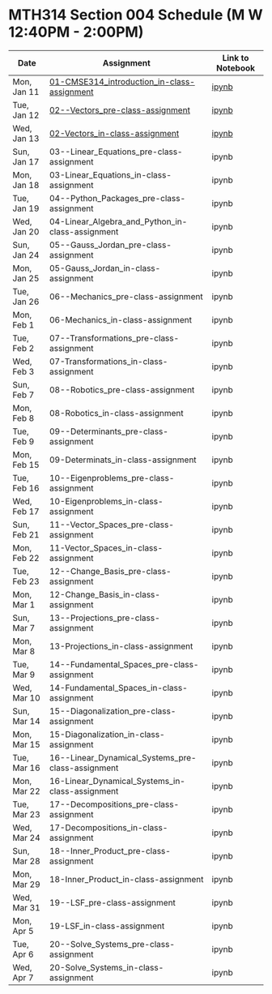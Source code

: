 # MTH314 Section 004 Schedule (M W 12:40PM - 2:00PM)

| Date | Assignment | Link to Notebook |
|------|------------|------------------|
| Mon, Jan 11 | [01-CMSE314_introduction_in-class-assignment](01-CMSE314_introduction_in-class-assignment.html) | [ipynb](01-CMSE314_introduction_in-class-assignment.ipynb) |
| Tue, Jan 12 | [02--Vectors_pre-class-assignment](02--Vectors_pre-class-assignment.html) | [ipynb](02--Vectors_pre-class-assignment.ipynb) |
| Wed, Jan 13 | [02-Vectors_in-class-assignment](02-Vectors_in-class-assignment.html) | [ipynb](02-Vectors_in-class-assignment.ipynb) |
| Sun, Jan 17 | 03--Linear_Equations_pre-class-assignment | ipynb | 
| Mon, Jan 18 | 03-Linear_Equations_in-class-assignment | ipynb | 
| Tue, Jan 19 | 04--Python_Packages_pre-class-assignment | ipynb | 
| Wed, Jan 20 | 04-Linear_Algebra_and_Python_in-class-assignment | ipynb | 
| Sun, Jan 24 | 05--Gauss_Jordan_pre-class-assignment | ipynb | 
| Mon, Jan 25 | 05-Gauss_Jordan_in-class-assignment | ipynb | 
| Tue, Jan 26 | 06--Mechanics_pre-class-assignment | ipynb | 
| Mon, Feb 1 | 06-Mechanics_in-class-assignment | ipynb | 
| Tue, Feb 2 | 07--Transformations_pre-class-assignment | ipynb | 
| Wed, Feb 3 | 07-Transformations_in-class-assignment | ipynb | 
| Sun, Feb 7 | 08--Robotics_pre-class-assignment | ipynb | 
| Mon, Feb 8 | 08-Robotics_in-class-assignment | ipynb | 
| Tue, Feb 9 | 09--Determinants_pre-class-assignment | ipynb | 
| Mon, Feb 15 | 09-Determinats_in-class-assignment | ipynb | 
| Tue, Feb 16 | 10--Eigenproblems_pre-class-assignment | ipynb | 
| Wed, Feb 17 | 10-Eigenproblems_in-class-assignment | ipynb | 
| Sun, Feb 21 | 11--Vector_Spaces_pre-class-assignment | ipynb | 
| Mon, Feb 22 | 11-Vector_Spaces_in-class-assignment | ipynb | 
| Tue, Feb 23 | 12--Change_Basis_pre-class-assignment | ipynb | 
| Mon, Mar 1 | 12-Change_Basis_in-class-assignment | ipynb | 
| Sun, Mar 7 | 13--Projections_pre-class-assignment | ipynb | 
| Mon, Mar 8 | 13-Projections_in-class-assignment | ipynb | 
| Tue, Mar 9 | 14--Fundamental_Spaces_pre-class-assignment | ipynb | 
| Wed, Mar 10 | 14-Fundamental_Spaces_in-class-assignment | ipynb | 
| Sun, Mar 14 | 15--Diagonalization_pre-class-assignment | ipynb | 
| Mon, Mar 15 | 15-Diagonalization_in-class-assignment | ipynb | 
| Tue, Mar 16 | 16--Linear_Dynamical_Systems_pre-class-assignment | ipynb | 
| Mon, Mar 22 | 16-Linear_Dynamical_Systems_in-class-assignment | ipynb | 
| Tue, Mar 23 | 17--Decompositions_pre-class-assignment | ipynb | 
| Wed, Mar 24 | 17-Decompositions_in-class-assignment | ipynb | 
| Sun, Mar 28 | 18--Inner_Product_pre-class-assignment | ipynb | 
| Mon, Mar 29 | 18-Inner_Product_in-class-assignment | ipynb | 
| Wed, Mar 31 | 19--LSF_pre-class-assignment | ipynb | 
| Mon, Apr 5 | 19-LSF_in-class-assignment | ipynb | 
| Tue, Apr 6 | 20--Solve_Systems_pre-class-assignment | ipynb | 
| Wed, Apr 7 | 20-Solve_Systems_in-class-assignment | ipynb | 
